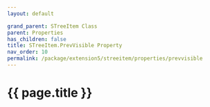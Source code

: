 ```yaml
---
layout: default

grand_parent: STreeItem Class
parent: Properties
has_children: false
title: STreeItem.PrevVisible Property
nav_order: 10
permalink: /package/extension5/streeitem/properties/prevvisible
---
```

# {{ page.title }}
